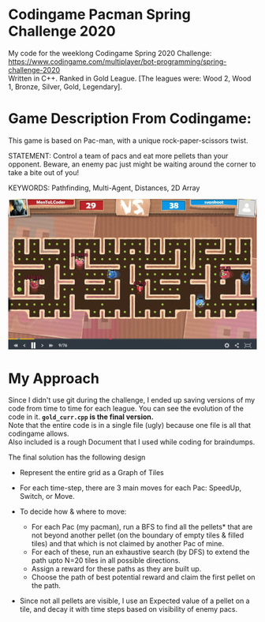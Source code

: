 # Codingame Pacman Spring Challenge 2020
My code for the weeklong Codingame Spring 2020 Challenge: https://www.codingame.com/multiplayer/bot-programming/spring-challenge-2020   
Written in C++. Ranked in Gold League. [The leagues were: Wood 2, Wood 1, Bronze, Silver, Gold, Legendary].

# Game Description From Codingame:
This game is based on Pac-man, with a unique rock-paper-scissors twist.

STATEMENT:
Control a team of pacs and eat more pellets than your opponent. Beware, an enemy pac just might be waiting around the corner to take a bite out of you!

KEYWORDS:
Pathfinding, Multi-Agent, Distances, 2D Array

![Game](https://github.com/sagarphadkule/codingame-pacman/blob/master/SomeGame.jpg)

# My Approach
Since I didn't use git during the challenge, I ended up saving versions of my code from time to time for each league. You can see the evolution of the code in it. **`gold_curr.cpp` is the final version.**   
Note that the entire code is in a single file (ugly) because one file is all that codingame allows.  
Also included is a rough Document that I used while coding for braindumps.

The final solution has the following design

* Represent the entire grid as a Graph of Tiles
* For each time-step, there are 3 main moves for each Pac: SpeedUp, Switch, or Move.
* To decide how & where to move:
  * For each Pac (my pacman), run a BFS to find all the pellets* that are not beyond another pellet (on the boundary of empty tiles & filled tiles) and that which is not claimed by another Pac of mine.
  * For each of these, run an exhaustive search (by DFS) to extend the path upto N=20 tiles in all possible directions.
  * Assign a reward for these paths as they are built up.
  * Choose the path of best potential reward and claim the first pellet on the path.
  
* Since not all pellets are visible, I use an Expected value of a pellet on a tile, and decay it with time steps based on visibility of enemy pacs.



